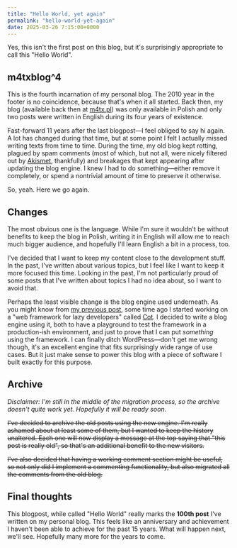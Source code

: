 ```yaml
---
title: "Hello World, yet again"
permalink: "hello-world-yet-again"
date: 2025-03-26 7:15:00+0000
---
```


Yes, this isn't the first post on this blog, but it's surprisingly appropriate to call this "Hello World".

## m4txblog^4

This is the fourth incarnation of my personal blog. The 2010 year in the footer is no coincidence, because that's when it all started. Back then, my blog (available back then at [m4tx.pl](https://m4tx.pl)) was only available in Polish and only two posts were written in English during its four years of existence.

Fast-forward 11 years after the last blogpost—I feel obliged to say hi again. A lot has changed during that time, but at some point I felt I actually missed writing texts from time to time. During the time, my old blog kept rotting, plagued by spam comments (most of which, but not all, were nicely filtered out by [Akismet](https://akismet.com/), thankfully) and breakages that kept appearing after updating the blog engine. I knew I had to do something—either remove it completely, or spend a nontrivial amount of time to preserve it otherwise.

So, yeah. Here we go again.

## Changes

The most obvious one is the language. While I'm sure it wouldn't be without benefits to keep the blog in Polish, writing it in English will allow me to reach much bigger audience, and hopefully I'll learn English a bit in a process, too.

I've decided that I want to keep my content close to the development stuff. In the past, I've written about various topics, but I feel like I want to keep it more focused this time. Looking in the past, I'm not particularly proud of some posts that I've written about topics I had no idea about, so I want to avoid that.

Perhaps the least visible change is the blog engine used underneath. As you might know from [my previous post](https://mackow.ski/blog/cot-the-rust-web-framework-for-lazy-developers/), some time ago I started working on a "web framework for lazy developers" called [Cot](https://cot.rs). I decided to write a blog engine using it, both to have a playground to test the framework in a production-ish environment, and just to prove that I can put _something_ using the framework. I can finally ditch WordPress—don't get me wrong though, it's an excellent engine that fits surprisingly wide range of use cases. But it just make sense to power this blog with a piece of software I built exactly for this purpose.

## Archive

_Disclaimer: I'm still in the middle of the migration process, so the archive doesn't quite work yet. Hopefully it will be ready soon._

~~I've decided to archive the old posts using the new engine. I'm really ashamed about at least some of them, but I wanted to keep the history unaltered. Each one will now display a message at the top saying that "this post is really old", so that's an additional benefit to the new visitors.~~

~~I've also decided that having a working comment section might be useful, so not only did I implement a commenting functionality, but also migrated all the comments from the old blog.~~

## Final thoughts

This blogpost, while called "Hello World" really marks the **100th post** I've written on my personal blog. This feels like an anniversary and achievement I haven't been able to achieve for the past 15 years. What will happen next, we'll see. Hopefully many more for the years to come.
